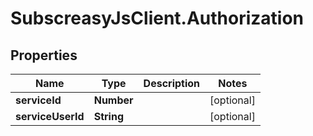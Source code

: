 # SubscreasyJsClient.Authorization

## Properties
Name | Type | Description | Notes
------------ | ------------- | ------------- | -------------
**serviceId** | **Number** |  | [optional] 
**serviceUserId** | **String** |  | [optional] 


